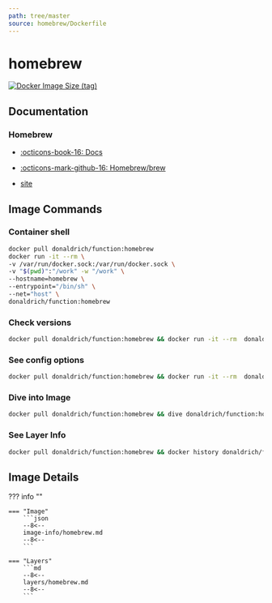 ```yaml
---
path: tree/master
source: homebrew/Dockerfile
---
```


# homebrew

[![Docker Image Size (tag)](https://img.shields.io/docker/image-size/donaldrich/function/homebrew?color=blue&label=donaldrich/function:homebrew&logo=docker&style=flat-square)](https://hub.docker.com/r/donaldrich/function/homebrew)

## Documentation

### Homebrew

- [:octicons-book-16: Docs](https://docs.brew.sh)

- [:octicons-mark-github-16: Homebrew/brew](https://github.com/Homebrew/brew)

- [site](https://brew.sh)

## Image Commands

### Container shell

```sh
docker pull donaldrich/function:homebrew
docker run -it --rm \
-v /var/run/docker.sock:/var/run/docker.sock \
-v "$(pwd)":"/work" -w "/work" \
--hostname=homebrew \
--entrypoint="/bin/sh" \
--net="host" \
donaldrich/function:homebrew
```

### Check versions

```sh
docker pull donaldrich/function:homebrew && docker run -it --rm  donaldrich/function:homebrew validate
```

### See config options

```sh
docker pull donaldrich/function:homebrew && docker run -it --rm  donaldrich/function:homebrew help
```

### Dive into Image

```sh
docker pull donaldrich/function:homebrew && dive donaldrich/function:homebrew
```

### See Layer Info

```sh
docker pull donaldrich/function:homebrew && docker history donaldrich/function:homebrew
```

## Image Details

??? info ""

    === "Image"
        ```json
        --8<--
        image-info/homebrew.md
        --8<--
        ```

    === "Layers"
        ```md
        --8<--
        layers/homebrew.md
        --8<--
        ```
